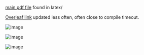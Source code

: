 [main.pdf file](https://github.com/F-Depi/geodetiche-metrica-Schwarzschild/blob/0bcd95501155d5e2dd8e5d264a3bc463948aa661/latex/main.pdf) found in latex/

[Overleaf link](https://www.overleaf.com/read/mgwqrhrwhphc#dfb5b3) updated less often, often close to compile timeout.

![image](https://github.com/user-attachments/assets/8b9b6caa-2b99-4f91-b385-5a50a781895f)

![image](https://github.com/user-attachments/assets/8a41d352-83d0-4f18-b77f-6afc62eaec72)

![image](https://github.com/user-attachments/assets/a004d2ce-6870-408f-9053-12f21d910806)
